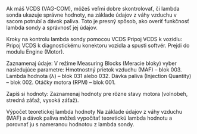 Ak máš VCDS (VAG-COM), môžeš veľmi dobre skontrolovať, či lambda sonda ukazuje správne hodnoty, na základe údajov z váhy vzduchu v sacom potrubí a dávok paliva. 
Toto je presný spôsob, ako overiť funkčnosť lambda sondy a správnosť jej údajov.

Kroky na kontrolu lambda sondy pomocou VCDS
Pripoj VCDS k vozidlu:
Pripoj VCDS k diagnostickému konektoru vozidla a spusti softvér.
Prejdi do modulu Engine (Motor).

Zaznamenaj údaje:
V režime Measuring Blocks (Meracie bloky) vyber nasledujúce parametre:
Hmotnostný prietok vzduchu (MAF) – blok 003.
Lambda hodnota (λ) – blok 031 alebo 032.
Dávka paliva (Injection Quantity) – blok 002.
Otáčky motora (RPM) – blok 001.

Zapíš si hodnoty:
Zaznamenaj hodnoty pre rôzne stavy motora (volnobeh, stredná záťaž, vysoká záťaž).

Výpočet teoretickej lambda hodnoty
Na základe údajov z váhy vzduchu (MAF) a dávok paliva môžeš vypočítať teoretickú lambda hodnotu a porovnať ju s nameranou hodnotou z lambda sondy.

